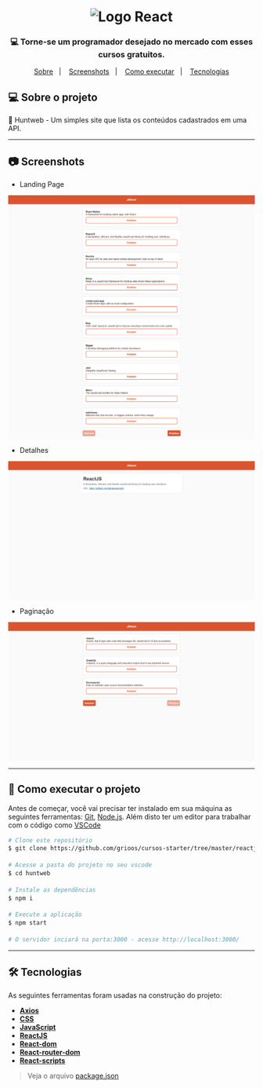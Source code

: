 
<h1 align="center" >
    <img alt="Logo React" src="https://upload.wikimedia.org/wikipedia/commons/thumb/a/a7/React-icon.svg/320px-React-icon.svg.png" />
</h1>

<h3 align="center">
    💻 Torne-se um programador desejado no mercado com esses cursos gratuitos. 
</h3>

<p align="center">
	<a href="#-sobre-o-projeto">Sobre</a>&nbsp;&nbsp;&nbsp;|&nbsp;&nbsp;&nbsp;
	<a href="#-screenshots">Screenshots</a>&nbsp;&nbsp;&nbsp;|&nbsp;&nbsp;&nbsp;
 	<a href="#-como-executar-o-projeto">Como executar</a>&nbsp;&nbsp;&nbsp;|&nbsp;&nbsp;&nbsp;
  	<a href="#-tecnologias">Tecnologias</a> 
</p>

## 💻 Sobre o projeto

🏹 Huntweb - Um simples site que lista os conteúdos cadastrados em uma API. 

---

## 📷 Screenshots

* Landing Page

<p align="center" style="display: flex; align-items: flex-start; justify-content: center;">
  	<img alt="Página de cadastro de vídeo" src="/.github/images/landing-full.png" width="100%">
</p>

* Detalhes

<p align="center" style="display: flex; align-items: flex-start; justify-content: center;">
  	<img alt="Página de cadastro de vídeo" src="/.github/images/detail.png" width="100%">
</p>

* Paginação

<p align="center" style="display: flex; align-items: flex-start; justify-content: center;">
  	<img alt="Página de cadastro de vídeo" src="/.github/images/pagination.png" width="100%">
</p>

---

## 🚀 Como executar o projeto

Antes de começar, você vai precisar ter instalado em sua máquina as seguintes ferramentas:
[Git](https://git-scm.com), [Node.js](https://nodejs.org/en/). 
Além disto ter um editor para trabalhar com o código como [VSCode](https://code.visualstudio.com/)

```bash
# Clone este repositório
$ git clone https://github.com/grioos/cursos-starter/tree/master/reactjs/huntweb

# Acesse a pasta do projeto no seu vscode
$ cd huntweb

# Instale as dependências
$ npm i

# Execute a aplicação 
$ npm start

# O servidor inciará na porta:3000 - acesse http://localhost:3000/
```

---

## 🛠 Tecnologias

As seguintes ferramentas foram usadas na construção do projeto:

- **[Axios](https://github.com/axios/axios)**
- **[CSS](https://developer.mozilla.org/pt-BR/docs/Web/CSS)**
- **[JavaScript](https://www.javascript.com)**
- **[ReactJS](https://github.com/facebook/react)**
- **[React-dom](https://pt-br.reactjs.org/docs/react-dom.html)**
- **[React-router-dom](https://github.com/ReactTraining/react-router/tree/master/packages/react-router-dom)**
- **[React-scripts](https://github.com/facebook/create-react-app/tree/master/packages/react-scripts)**

> Veja o arquivo  [package.json](https://github.com/grioos/cursos-starter/blob/master/reactjs/huntweb/package.json)
